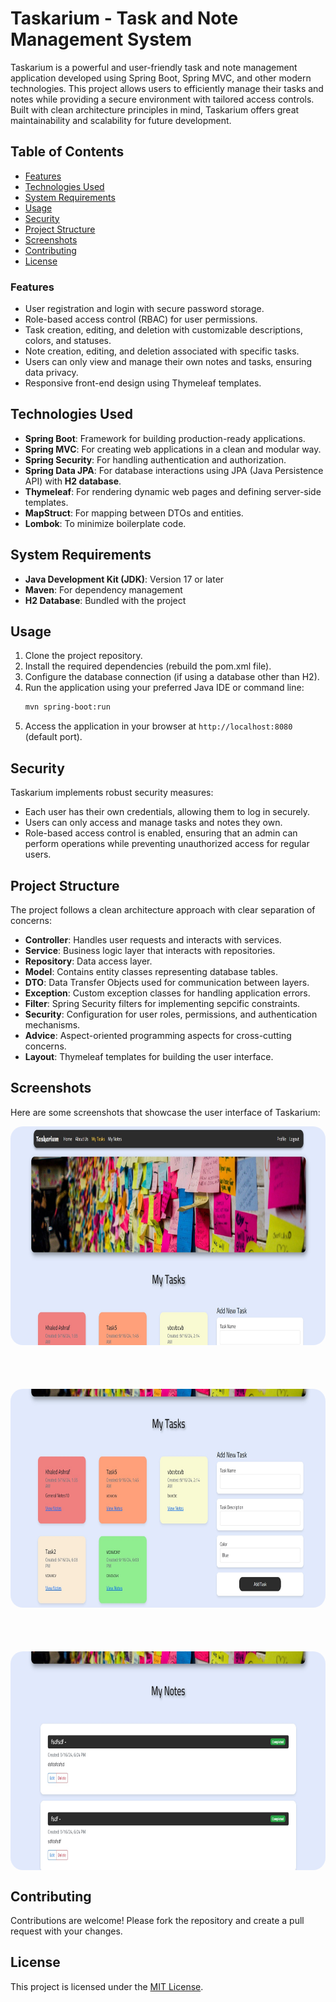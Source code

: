 # Taskarium - Task and Note Management System

Taskarium is a powerful and user-friendly task and note management application developed using Spring Boot, Spring MVC, and other modern technologies. This project allows users to efficiently manage their tasks and notes while providing a secure environment with tailored access controls. Built with clean architecture principles in mind, Taskarium offers great maintainability and scalability for future development.

## Table of Contents
- [Features](#features)
- [Technologies Used](#technologies-used)
- [System Requirements](#system-requirements)
- [Usage](#usage)
- [Security](#security)
- [Project Structure](#project-structure)
- [Screenshots](#screenshots)
- [Contributing](#contributing)
- [License](#license)

### Features

* User registration and login with secure password storage.
* Role-based access control (RBAC) for user permissions.
* Task creation, editing, and deletion with customizable descriptions, colors, and statuses.
* Note creation, editing, and deletion associated with specific tasks.
* Users can only view and manage their own notes and tasks, ensuring data privacy.
* Responsive front-end design using Thymeleaf templates.

## Technologies Used

- **Spring Boot**: Framework for building production-ready applications.
- **Spring MVC**: For creating web applications in a clean and modular way.
- **Spring Security**: For handling authentication and authorization.
- **Spring Data JPA**: For database interactions using JPA (Java Persistence API) with **H2 database**.
- **Thymeleaf**: For rendering dynamic web pages and defining server-side templates.
- **MapStruct**: For mapping between DTOs and entities.
- **Lombok**: To minimize boilerplate code.

## System Requirements

- **Java Development Kit (JDK)**: Version 17 or later
- **Maven**: For dependency management
- **H2 Database**: Bundled with the project

## Usage
1. Clone the project repository.
2. Install the required dependencies (rebuild the pom.xml file).
3. Configure the database connection (if using a database other than H2).
4. Run the application using your preferred Java IDE or command line:
    ```bash
    mvn spring-boot:run
    ```
5. Access the application in your browser at `http://localhost:8080` (default port).

## Security
Taskarium implements robust security measures:
- Each user has their own credentials, allowing them to log in securely.
- Users can only access and manage tasks and notes they own.
- Role-based access control is enabled, ensuring that an admin can perform operations while preventing unauthorized access for regular users.

## Project Structure
The project follows a clean architecture approach with clear separation of concerns:

* **Controller**: Handles user requests and interacts with services.
* **Service**: Business logic layer that interacts with repositories.
* **Repository**: Data access layer.
* **Model**: Contains entity classes representing database tables.
* **DTO**: Data Transfer Objects used for communication between layers.
* **Exception**: Custom exception classes for handling application errors.
* **Filter**: Spring Security filters for implementing sepcific constraints.
* **Security**: Configuration for user roles, permissions, and authentication mechanisms.
* **Advice**: Aspect-oriented programming aspects for cross-cutting concerns.
* **Layout**: Thymeleaf templates for building the user interface.

## Screenshots
Here are some screenshots that showcase the user interface of Taskarium:
<br>
<p align="center" margin="auto">
    <kbd>
<img align="center" 
            src="https://github.com/KhaledAshrafH/Taskarium/blob/main/images/1.jpg"
            alt="KhaledAshrafH"  height="350" style="border-radius: 20px;"/>
    </kbd>
  </p>
 <h1 align="center"></h1>

 <br>
<p align="center" margin="auto">
    <kbd>
<img align="center" 
            src="https://github.com/KhaledAshrafH/Taskarium/blob/main/images/2.jpg"
            alt="KhaledAshrafH"  height="350" style="border-radius: 20px;"/>
    </kbd>
  </p>
 <h1 align="center"></h1>

 <br>
<p align="center" margin="auto">
    <kbd>
<img align="center" 
            src="https://github.com/KhaledAshrafH/Taskarium/blob/main/images/3.jpg"
            alt="KhaledAshrafH"  height="350" style="border-radius: 20px;"/>
    </kbd>
  </p>
 


## Contributing
Contributions are welcome! Please fork the repository and create a pull request with your changes.

## License
This project is licensed under the [MIT License](LICENSE).
